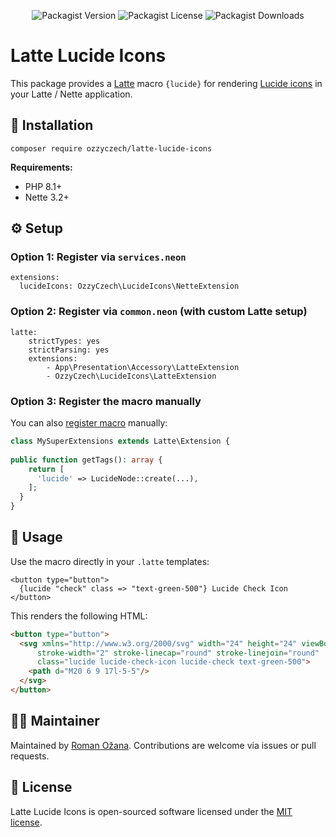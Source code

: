 <div align="center">

![Packagist Version](https://img.shields.io/packagist/v/ozzyczech/latte-lucide-icons?style=for-the-badge)
![Packagist License](https://img.shields.io/packagist/l/ozzyczech/latte-lucide-icons?style=for-the-badge)
![Packagist Downloads](https://img.shields.io/packagist/dm/ozzyczech/latte-lucide-icons?style=for-the-badge)

</div>

# Latte Lucide Icons

This package provides a [Latte](https://latte.nette.org/) macro `{lucide}` for
rendering [Lucide icons](https://lucide.dev/) in your Latte / Nette application.

## 🚀 Installation

```shell
composer require ozzyczech/latte-lucide-icons
```

**Requirements:**

- PHP 8.1+
- Nette 3.2+

## ⚙️ Setup

### Option 1: Register via `services.neon`

```neon
extensions:
  lucideIcons: OzzyCzech\LucideIcons\NetteExtension
```

### Option 2: Register via `common.neon` (with custom Latte setup)

```neon
latte:
	strictTypes: yes
	strictParsing: yes
	extensions:
		- App\Presentation\Accessory\LatteExtension
		- OzzyCzech\LucideIcons\LatteExtension
```

### Option 3: Register the macro manually

You can also [register macro](https://latte.nette.org/en/custom-tags) manually:

```php
class MySuperExtensions extends Latte\Extension {
 
public function getTags(): array {
    return [
      'lucide' => LucideNode::create(...),
    ];
  }
}
```

## 🧪 Usage

Use the macro directly in your `.latte` templates:

```latte
<button type="button">
  {lucide "check" class => "text-green-500"} Lucide Check Icon
</button>
```

This renders the following HTML:

```html
<button type="button">
  <svg xmlns="http://www.w3.org/2000/svg" width="24" height="24" viewBox="0 0 24 24" fill="none" stroke="currentColor"
      stroke-width="2" stroke-linecap="round" stroke-linejoin="round"
      class="lucide lucide-check-icon lucide-check text-green-500">
    <path d="M20 6 9 17l-5-5"/>
  </svg>
</button>
```

## 👨‍🔧 Maintainer

Maintained by [Roman Ožana](https://ozana.cz/). Contributions are welcome via issues or pull requests.

## 📄 License

Latte Lucide Icons is open-sourced software licensed under the [MIT license](/LICENSE).